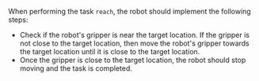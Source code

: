 When performing the task `reach`, the robot should implement the following steps:
- Check if the robot's gripper is near the target location. If the gripper is not close to the target location, then move the robot's gripper towards the target location until it is close to the target location. 
- Once the gripper is close to the target location, the robot should stop moving and the task is completed.